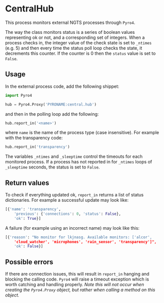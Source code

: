 # CentralHub

This process monitors external NGTS processes through `Pyro4`.

The way the class monitors status is a series of boolean values
representing ok or not, and a corresponding set of integers. When a
process checks in, the integer value of the check state is set to
`_ntimes` (e.g. 5) and then every time the status poll loop checks the
state, it decrements this counter. If the counter is 0 then the `status`
value is set to `False`.

## Usage

In the external process code, add the following shippet:

```python
import Pyro4

hub = Pyro4.Proxy('PYRONAME:central.hub')
```

and then in the polling loop add the following:

```python
hub.report_in('<name>')
```

where `name` is the name of the process type (case insensitive).
For example with the transparency code:

```python
hub.report_in('transparency')
```

The variables `_ntimes` and `_sleeptime` control the timeouts for each
monitored process. If a process has not reported in for `_ntimes` loops
of `_sleeptime` seconds, the status is set to `False`.

## Return values

To check if everything updated ok, `report_in` returns a list of status
dictionaries. For example a successful update may look like:

```python
[{'name': 'transparency',
    'previous': {'connections': 0, 'status': False},
    'ok': True}]
```

A failure (for example using an incorrect name) may look like this:

```python
[{'reason': "No monitor for lkjnasg. Available monitors: ['alcor',
    'cloud_watcher', 'microphones', 'rain_sensor', 'transparency']",
    'ok': False}]
```

## Possible errors

If there are connection issues, this will result in `report_in` hanging
and blocking the calling code. `Pyro4` will raise a timeout exception
which is worth catching and handling properly. *Note this will not occur
when creating the `Pyro4.Proxy` object, but rather when calling a method
on this object.*
